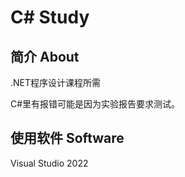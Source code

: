 # C\# Study

## 简介 About

\.NET程序设计课程所需

C\#里有报错可能是因为实验报告要求测试。

## 使用软件 Software

Visual Studio 2022
